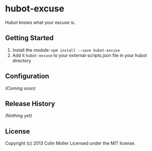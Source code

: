 # hubot-excuse

Hubot knows what your excuse is.

## Getting Started
1. Install the module: `npm install --save hubot-excuse`
2. Add it `hubot-excuse` to your external-scripts.json file in your hubot directory

## Configuration
_(Coming soon)_

## Release History
_(Nothing yet)_

## License
Copyright (c) 2013 Colin Moller
Licensed under the MIT license.
